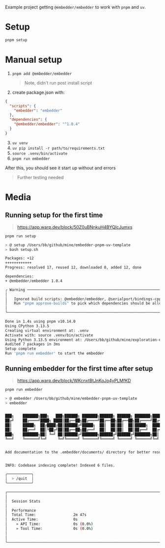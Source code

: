 Example project getting `@embedder/embedder` to work with `pnpm` and `uv`.

# Setup

```bash
pnpm setup
```

# Manual setup

1. `pnpm add @embedder/embedder`
   > Note, didn't run post install script
2. create package.json with:

```json
{
  "scripts": {
    "embedder": "embedder"
  },
  "dependencies": {
    "@embedder/embedder": "^1.0.4"
  }
}
```

3. `uv venv`
4. `uv pip install -r path/to/requirements.txt`
5. `source .venv/bin/activate`
6. `pnpm run embedder`

After this, you should see it start up without and errors

> Further testing needed


# Media

## Running setup for the first time
> https://app.warp.dev/block/50Z0uBNnkuH4BYQIcJumxs

```bash
pnpm run setup

> @ setup /Users/bb/github/mine/embedder-pnpm-uv-template
> bash setup.sh

Packages: +12
++++++++++++
Progress: resolved 17, reused 12, downloaded 0, added 12, done

dependencies:
+ @embedder/embedder 1.0.4

╭ Warning ───────────────────────────────────────────────────────────────────────────────────╮
│                                                                                            │
│   Ignored build scripts: @embedder/embedder, @serialport/bindings-cpp.                     │
│   Run "pnpm approve-builds" to pick which dependencies should be allowed to run scripts.   │
│                                                                                            │
╰────────────────────────────────────────────────────────────────────────────────────────────╯

Done in 1.4s using pnpm v10.14.0
Using CPython 3.13.5
Creating virtual environment at: .venv
Activate with: source .venv/bin/activate
Using Python 3.13.5 environment at: /Users/bb/github/mine/exploration-embedder/.venv
Audited 7 packages in 3ms
Setup complete
Run 'pnpm run embedder' to start the embedder
```

## Running embedder for the first time after setup
> https://app.warp.dev/block/WKcnxtBtJnKoJo4yPLMfKD

```bash
pnpm run embedder

> @ embedder /Users/bb/github/mine/embedder-pnpm-uv-template
> embedder


███╗    ███████╗███╗   ███╗██████╗ ███████╗██████╗ ██████╗ ███████╗██████╗     ███╗
██╔╝    ██╔════╝████╗ ████║██╔══██╗██╔════╝██╔══██╗██╔══██╗██╔════╝██╔══██╗    ╚██║
██║     █████╗  ██╔████╔██║██████╔╝█████╗  ██║  ██║██║  ██║█████╗  ██████╔╝     ██║
██║     ██╔══╝  ██║╚██╔╝██║██╔══██╗██╔══╝  ██║  ██║██║  ██║██╔══╝  ██╔══██╗     ██║
███╗    ███████╗██║ ╚═╝ ██║██████╔╝███████╗██████╔╝██████╔╝███████╗██║  ██║    ███║
╚══╝    ╚══════╝╚═╝     ╚═╝╚═════╝ ╚══════╝╚═════╝ ╚═════╝ ╚══════╝╚═╝  ╚═╝    ╚══╝


Add documentation to the .embedder/documents/ directory for better results.


INFO: Codebase indexing complete! Indexed 6 files.

╭───────────╮
│  > /quit  │
╰───────────╯

╭──────────────────────────────────────────────────────────────────────────────────────────────────────────────────────────╮
│                                                                                                                          │
│  Session Stats                                                                                                           │
│                                                                                                                          │
│  Performance                                                                                                             │
│  Total Time:                 2m 47s                                                                                      │
│  Active Time:                0s                                                                                          │
│    » API Time:               0s (0.0%)                                                                                   │
│    » Tool Time:              0s (0.0%)                                                                                   │
│                                                                                                                          │
│                                                                                                                          │
╰──────────────────────────────────────────────────────────────────────────────────────────────────────────────────────────╯
```
